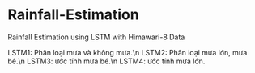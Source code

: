 # Rainfall-Estimation
Rainfall Estimation using LSTM with Himawari-8 Data

LSTM1: Phân loại mưa và không mưa.\n
LSTM2: Phân loại mưa lớn, mưa bé.\n
LSTM3: ước tính mưa bé.\n
LSTM4: ước tính mưa lớn.
